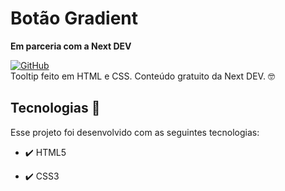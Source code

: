 # Botão Gradient

**Em parceria com a Next DEV** 

[![GitHub](https://img.shields.io/badge/GitHub-100000?style=for-the-badge&logo=github&logoColor=white)](https://github.com/cursonextdev/tooltip)
<br>
Tooltip feito em HTML e CSS. Conteúdo gratuito da Next DEV. 🤓

## Tecnologias 🚀
Esse projeto foi desenvolvido com as seguintes tecnologias:

- ✔️ HTML5

- ✔️ CSS3